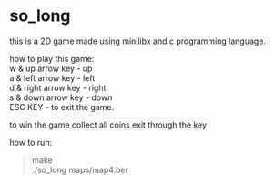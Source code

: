 # so_long

this is a 2D game made using minilibx and c programming language.

how to play this game: \
w & up arrow key - up \
a & left arrow key - left \
d & right arrow key - right \
s & down arrow key - down \
ESC KEY - to exit the game. 

to win the game collect all coins exit through the key

how to run:
> make \
> ./so_long maps/map4.ber
